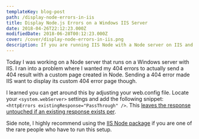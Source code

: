 ```yaml
---
templateKey: blog-post
path: /display-node-errors-in-iis
title: Display Node.js Errors on a Windows IIS Server
date: 2018-04-26T22:12:23.000Z
modifiedDate: 2018-06-28T00:12:23.000Z
cover: /cover/display-node-errors-in-iis.png
description: If you are running IIS Node with a Node server on IIS and want your Node errors to show up instead of IIS errors, read this.
---
```

Today I was working on a Node server that runs on a Windows server with IIS. I ran into a problem where I wanted my 404 errors to actually send a 404 result with a custom page created in Node. Sending a 404 error made IIS want to display its custom 404 error page though.

I learned you can get around this by adjusting your web.config file. Locate your `<system.webServer>` settings and add the following snippet: `<httpErrors existingResponse="PassThrough" />`. This [leaves the response untouched if an existing response exists per](https://docs.microsoft.com/en-us/iis/configuration/system.webserver/httperrors/).

Side note, I highly recommend using the [IIS Node package](https://github.com/Azure/iisnode) if you are one of the rare people who have to run this setup.
